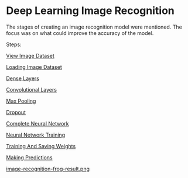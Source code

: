 # Deep Learning Image Recognition
The stages of creating an image recognition model were mentioned. The focus was on what could improve the accuracy of the model.

Steps:

[View Image Dataset](https://github.com/c3mcavus/DeepLearningImageRecognition/blob/main/01_view_image_dataset.py)

[Loading Image Dataset](https://github.com/c3mcavus/DeepLearningImageRecognition/blob/main/02_loading_image_dataset.py)

[Dense Layers](https://github.com/c3mcavus/DeepLearningImageRecognition/blob/main/03_dense_layers.py)

[Convolutional Layers](https://github.com/c3mcavus/DeepLearningImageRecognition/blob/main/04_convolutional_layers.py)

[Max Pooling](https://github.com/c3mcavus/DeepLearningImageRecognition/blob/main/05_max_pooling.py)

[Dropout](https://github.com/c3mcavus/DeepLearningImageRecognition/blob/main/06_dropout.py)

[Complete Neural Network](https://github.com/c3mcavus/DeepLearningImageRecognition/blob/main/07_complete_neural_net.py)

[Neural Network Training](https://github.com/c3mcavus/DeepLearningImageRecognition/blob/main/08_neural_network_training.py)

[Training And Saving Weights](https://github.com/c3mcavus/DeepLearningImageRecognition/blob/main/09_training_and_saving_weights.py)

[Making Predictions](https://github.com/c3mcavus/DeepLearningImageRecognition/blob/main/10_making_predictions.py)

[image-recognition-frog-result.png]()

